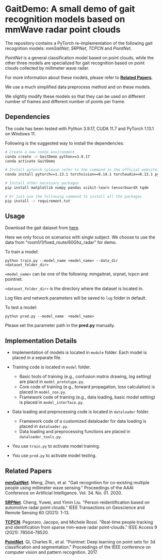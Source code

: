 # GaitDemo: A small demo of gait recognition models based on mmWave radar point clouds
The repository contains a PyTorch re-implementation of the following gait recognition models: *mmGaitNet*, *SRPNet*, *TCPCN* and *PointNet*.

*PointNet* is a general classification model based on point clouds, while the other three models are specialized for gait recognition based on point clouds collected by millimeter wave radar.

For more information about these models, please refer to [**Related Papers**](#click_jump).

We use a much simplified data preprocess method and on these models.

We slightly modify these models so that they can be used on different number of frames and different number of points per frame.

## Dependencies
The code has been tested with Python 3.9.17, CUDA 11.7 and PyTorch 1.13.1 on Windows 11.

Following is the suggested way to install the dependencies: 
```bash
# Create a new conda environment
conda create -n GaitDemo python==3.9.17
conda activate GaitDemo

# Install pytorch (please refer to the command in the official website)
conda install pytorch==1.13.1 torchvision==0.14.1 torchaudio==0.13.1 pytorch-cuda=11.7 -c pytorch -c nvidia

# Install other necessary packages
pip install matplotlib numpy pandas scikit-learn tensorboardX tqdm

# Or just use the following command to install all the packages
pip install -r requirement.txt
```

## Usage
Download the gait dataset from <a href="https://github.com/mmGait/people-gait" target="_blank">here</a>.

Here we only focus on scenarios with single subject. We choose to use the data from "room1/1/fixed_route/60Ghz_radar" for demo.

To train a model:

    python train.py --model_name <model_name> --data_dir <dataset_folder_dir>

`<model_name>` can be one of the following: mmgaitnet, srpnet, tcpcn and pointnet.

`<dataset_folder_dir>` is the directory where the dataset is located in.

Log files and network parameters will be saved to `log` folder in default.

To test a model:

    python pred.py --model_name  <model_name>

Please set the parameter path in the **pred.py** manually.

## Implementation Details

* Implementation of models is located in `module` folder. Each model is placed in a separate file.

* Training code is located in `model` folder.
  * Basic tools of training (e.g., confusion matrix drawing, log setting) are placd in `model_prototype.py`.
  * Core code of training (e.g., forward propagation, loss calculation) is placed in `model_zoo.py`.
  * Framework code of training (e.g., data loading, basic model setting) is placed in `model_interface.py`.

* Data loading and preprocessing code is located in `dataloader` folder.
  * Framework code of a customized dataloader for data loading is placed in `dataloader.py`.
  * Data loading and preprocessing functions are placed in `dataloader_tools.py`.

* You use `train.py` to activate model training.
  
* You use `pred.py` to activate model testing.
## Related Papers
 <a id="click_jump"></a>
 <a href="https://ojs.aaai.org/index.php/AAAI/article/download/5430/5286">__mmGaitNet__</a>. Meng, Zhen, et al. "Gait recognition for co-existing multiple people using millimeter wave sensing." Proceedings of the AAAI Conference on Artificial Intelligence. Vol. 34. No. 01. 2020.

 <a href="https://ieeexplore.ieee.org/abstract/document/9420713/">__SRPNet__</a>. Cheng, Yuwei, and Yimin Liu. "Person reidentification based on automotive radar point clouds." IEEE Transactions on Geoscience and Remote Sensing 60 (2021): 1-13.

 <a href="https://ieeexplore.ieee.org/stamp/stamp.jsp?tp=&arnumber=9440989">__TCPCN__</a>. Pegoraro, Jacopo, and Michele Rossi. "Real-time people tracking and identification from sparse mm-wave radar point-clouds." IEEE Access 9 (2021): 78504-78520.

 <a href="https://openaccess.thecvf.com/content_cvpr_2017/papers/Qi_PointNet_Deep_Learning_CVPR_2017_paper.pdf">__PointNet__</a>. Qi, Charles R., et al. "Pointnet: Deep learning on point sets for 3d classification and segmentation." Proceedings of the IEEE conference on computer vision and pattern recognition. 2017.
